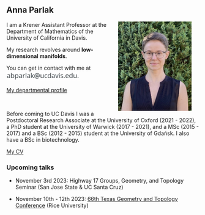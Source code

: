 ## Anna Parlak

<img align="right" style="width: 20vw; margin: 0px 20px" src="files/IMG_1078.jpeg">

I am a Krener Assistant Professor at the Department of Mathematics of the University of California in Davis. 

My research revolves around __low-dimensional manifolds__.

You can get in contact with me at ![email](files/20B57BDE-B485-4812-A296-BD844F43BA4B_4_5005_c.jpeg)

[My departmental profile](https://www.math.ucdavis.edu/people/general-profile?fac_id=aparlak)

&nbsp;


Before coming to UC Davis I was a Postdoctoral Research Associate at the University of Oxford (2021 - 2022), a PhD student at the University of Warwick (2017 - 2021), and a MSc (2015 - 2017) and a BSc (2012 - 2015) student at the University of Gdańsk. I also have a BSc in biotechnology.

[My CV](files/Parlak_CV_April2023_AmE.pdf)


### Upcoming talks

* November 3rd 2023: Highway 17 Groups, Geometry, and Topology Seminar (San Jose State & UC Santa Cruz)

* November 10th - 12th 2023: [66th Texas Geometry and Topology Conference](https://sites.google.com/view/tgtc-fall-2023/home) (Rice University)
